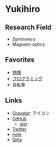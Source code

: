 # Yukihiro
## Research Field
* Spintronics
* Magneto-optics

## Favorites
- [物理](doc/physics.md)
- [プログラミング](doc/programming.md)
- 自転車

## Links
- [Gravatar](https://ja.gravatar.com/hitorigotomemo): アイコン
- [GitHub](https://github.com/y-marui)
  - [gist](https://gist.github.com/y-marui)
- [Twitter](https://twitter.com/_y_marui)
- [note](https://note.com/y_marui)
- [Qiita](https://qiita.com/y_marui)
